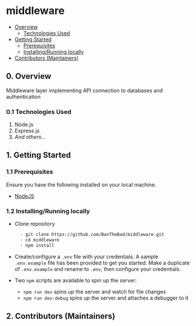 # middleware

<!-- TOC depthFrom:2 -->

- [Overview](#overview)
  - [Technologies Used](#10-technologies-used)
- [Getting Started](#1-getting-started)
  - [Prerequisites](#11-prerequisites)
  - [Installing/Running locally](#12-installing-running-locally)
- [Contributors (Maintainers)](#2-contributors)

<!-- /TOC -->

## 0. Overview

Middleware layer implementing API connection to databases and authentication

### 0.1 Technologies Used

1. Node.js
2. Express.js
3. _And others..._


## 1. Getting Started

### 1.1 Prerequisites

Ensure you have the following installed on your local machine.

- [NodeJS](https://nodejs.org/en/download/)

### 1.2 Installing/Running locally

- Clone repository

  ```bash
    - git clone https://github.com/BanTheBad/middleware.git
    - cd middleware
    - npm install
  ```

- Create/configure a `.env` file with your credentials. A sample `.env.example` file has been provided to get you started. Make a duplicate of `.env.example` and rename to `.env`, then configure your credentials.

- Two `npm` scripts are available to spin up the server:
  - `npm run dev` spins up the server and watch for file changes
  - `npm run dev:debug` spins up the server and attaches a debugger to it


## 2. Contributors (Maintainers)

